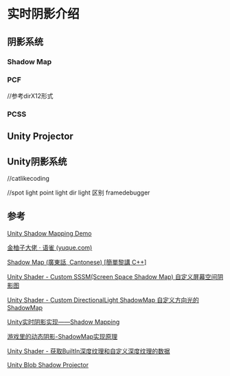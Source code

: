 # 实时阴影介绍

## 阴影系统

### Shadow Map

### PCF

//参考dirX12形式

### PCSS

## Unity Projector



## Unity阴影系统

//catlikecoding

//spot light point light dir light 区别 framedebugger

## 参考

[Unity Shadow Mapping Demo](https://www.youtube.com/watch?v=3AdLu0PHOnE)

[金柚子大佬 · 语雀 (yuque.com)](https://www.yuque.com/yikejinyouzi/aau4tk/totr2w#Bi0nv)

[Shadow Map (廣東話, Cantonese) [簡單黎講 C++]](https://www.youtube.com/watch?v=oPxY1eTrrOo)

[Unity Shader - Custom SSSM(Screen Space Shadow Map) 自定义屏幕空间阴影图](https://blog.csdn.net/linjf520/article/details/105456097)

[Unity Shader - Custom DirectionalLight ShadowMap 自定义方向光的ShadowMap](https://blog.csdn.net/linjf520/article/details/105401157)

[Unity实时阴影实现——Shadow Mapping](https://zhuanlan.zhihu.com/p/45653702)

[游戏里的动态阴影-ShadowMap实现原理](https://www.cnblogs.com/lijiajia/p/7231605.html)

[Unity Shader - 获取BuiltIn深度纹理和自定义深度纹理的数据](https://blog.csdn.net/linjf520/article/details/104723859)

[Unity Blob Shadow Projector](https://www.youtube.com/watch?v=hQcZA3dYGxg)
